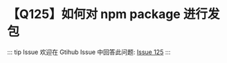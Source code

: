 # 【Q125】如何对 npm package 进行发包


::: tip Issue
欢迎在 Gtihub Issue 中回答此问题: [Issue 125](https://github.com/kangyana/daily-question/issues/125)
:::

